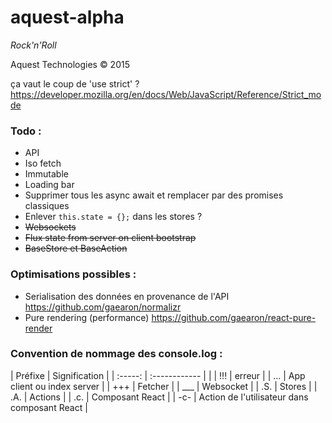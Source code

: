 # aquest-alpha

*Rock'n'Roll*

Aquest Technologies © 2015

ça vaut le coup de 'use strict' ? https://developer.mozilla.org/en/docs/Web/JavaScript/Reference/Strict_mode

### Todo :
- API
- Iso fetch
- Immutable
- Loading bar
- Supprimer tous les async await et remplacer par des promises classiques
- Enlever `this.state = {};` dans les stores ?
- ~~Websockets~~
- ~~Flux state from server on client bootstrap~~
- ~~BaseStore et BaseAction~~

### Optimisations possibles : 
- Serialisation des données en provenance de l'API https://github.com/gaearon/normalizr
- Pure rendering (performance) https://github.com/gaearon/react-pure-render

### Convention de nommage des console.log :
| Préfixe | Signification |
| :-----: | :------------ | |
| !!! | erreur |
| ... | App client ou index server |
| +++ | Fetcher |
| ___ | Websocket |
| .S. | Stores |
| .A. | Actions |
| .c. | Composant React |
| -c- | Action de l'utilisateur dans composant React |
